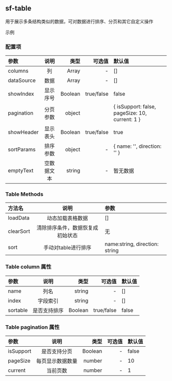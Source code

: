 ## sf-table
用于展示多条结构类似的数据，可对数据进行排序、分页和其它自定义操作 

示例


### 配置项    
| 参数      | 说明 | 类型    |    可选值      |默认值    |
| :---        |    :----:   |          ---: |          ---: |          :--- |
| columns      |  列       | Array   |-       | []   |
| dataSource   | 数据        | Array      |-       | []   |
| showIndex   | 显示序号        | Boolean      |true/false       | false   |
| pagination   | 分页参数        | object     |       | { isSupport: false, pageSize: 10, current: 1 }   |
| showHeader | 显示表头 | Boolean | true/false | true |
| sortParams | 排序参数 | object | - | { name: '', direction: '' } |
| emptyText | 空数据文本 | string | - | 暂无数据 |



### Table Methods

| 方法名    |               说明               | 参数                           |
| :-------- | :------------------------------: | :----------------------------- |
| loadData  |         动态加载表格数据         | []                             |
| clearSort | 清除排序条件，数据恢复成初始状态 | 无                             |
| sort      |       手动对table进行排序        | name:string, direction: string |

### Table column 属性

| 参数     |     说明     |    类型 |     可选值 | 默认值 |
| :------- | :----------: | ------: | ---------: | :----- |
| name     |     列名     |  string |          - | []     |
| index    |   字段索引   |  string |          - | []     |
| sortable | 是否支持排序 | Boolean | true/false | false  |

### Table pagination 属性

| 参数     |     说明     |    类型 |     可选值 | 默认值 |
| :------- | :----------: | ------: | ---------: | :----- |
| isSupport     |     是否支持分页     |  Boolean |          - | false     |
| pageSize    |   每页显示数据数量   |  number |          - | 10     |
| current | 当前页数 | number | - | 1  |